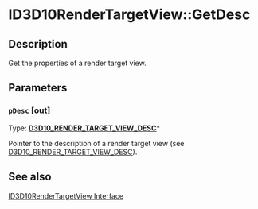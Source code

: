 # ID3D10RenderTargetView::GetDesc

## Description

Get the properties of a render target view.

## Parameters

### `pDesc` [out]

Type: **[D3D10_RENDER_TARGET_VIEW_DESC](https://learn.microsoft.com/windows/desktop/api/d3d10/ns-d3d10-d3d10_render_target_view_desc)***

Pointer to the description of a render target view (see [D3D10_RENDER_TARGET_VIEW_DESC](https://learn.microsoft.com/windows/desktop/api/d3d10/ns-d3d10-d3d10_render_target_view_desc)).

## See also

[ID3D10RenderTargetView Interface](https://learn.microsoft.com/windows/desktop/api/d3d10/nn-d3d10-id3d10rendertargetview)